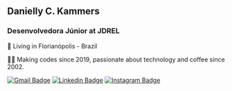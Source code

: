 
## Danielly C. Kammers

### Desenvolvedora Júnior at JDREL

📍 Living in Florianópolis - Brazil

👩‍💻 Making codes since 2019, passionate about technology and coffee since 2002.

[![Gmail Badge](https://img.shields.io/badge/-Gmail-ea4335?style=flat-square&logo=Gmail&logoColor=white&link=mailto:dany.kammers@hotmail.com)](mailto:dany.kammers@hotmail.com)	[![Linkedin Badge](https://img.shields.io/badge/-LinkedIn-blue?style=flat-square&logo=Linkedin&logoColor=white&link=https://www.linkedin.com/in/daniellykammers/)](https://www.linkedin.com/in/daniellykammers/)	[![Instagram Badge](https://img.shields.io/badge/-Instagram-bc0094?style=flat-square&logo=Instagram&logoColor=white&link=https://www.instagram.com/daniellykammers/)](https://www.instagram.com/daniellykammers/)   
